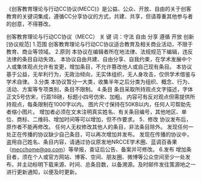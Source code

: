 《创客教育理论与行动CC协议(MECC)》是公益、公众、开放、自由的关于创客教育的关键词集成，遵循CC分享协议的方式，共建、共享，但请尊重其他参与者的创意，不得篡改。

创客教育理论与行动CC协议（MECC）
关 键 词：守法 自由 分享 遵循 开放 创新
[协议规范]
1.范围
创客教育理论与行动CC协议适合教育及相关商业活动，不限于教育、商业等领域。
2.原则
本协议在编辑者所在地法律、法规规范下编辑，违反法律的条目自动失效。
本协议自由共建、自由分享、自我约束，在学术发展中个人或集体观点允许有变更，增加条目，不允许篡改他人或自己现有条目。
本协议基于公益，无牟利行为，无政治倾向，无实体组织，无人身攻击，仅供学术借鉴与学术自律。
3.分类
本协议暂分一大类，收集半年之后分类为组织、概念、行为、活动、方案等专项类别，条目不限制。
4.条目
条目采取所持观点文字描述，字体正文5号仿宋，行距18磅，标题小四号仿宋、加粗。
内容可有反对观点但需提供所持观点，每条限制在1000字以内。
图片尺寸保持在50KB以内，任何人可帮助先者缩小图片。
增加者必须在文末注明真实姓名、有关条目编号，其他地区、单位、商标、二维码、增加时间等可以增加，但不作要求。
5．修改
协议发布后，原作者不能再修改。
任何人无权修改其他人的条目，非法条目除外。
发现任何一处正在传播的协议缺少自己条目，可以再次增加并发布。
发现在传播的协议中，盗用自己姓名、条目内容，请通过协议原发地NRCCE学术圈、蓝调百香果（mecchome@qq.com）等举报，查证后公告、备案并可修改。
6.发布
增加条目者，须在个人或官方网站、博客、空间、朋友圈、微博等公众空间至少一处发布，并主动标明下载来源、时间、总条目数，以备溯源。及时邮件发往策源地之一进行更新通知，以便及时更新。
